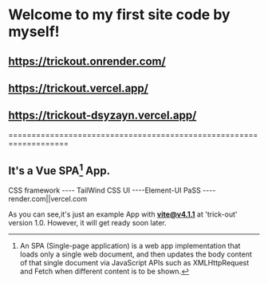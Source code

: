 # Welcome to my first site code by myself! 
## https://trickout.onrender.com/
## https://trickout.vercel.app/
## https://trickout-dsyzayn.vercel.app/

===================================================================
## It's a Vue SPA[^1] App.
CSS framework ---- TailWind CSS
UI ----Element-UI
PaSS ----render.com||vercel.com

As you can see,it's just an example App with **vite@v4.1.1** at 'trick-out' version 1.0.
However, it will get ready soon later.

[^1]:An SPA (Single-page application) is a web app implementation that loads only a single web document, and then updates the body content of that single document via JavaScript APIs such as XMLHttpRequest and Fetch when different content is to be shown.
